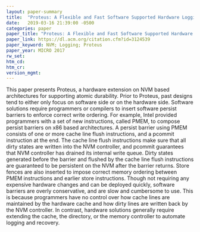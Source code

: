```yaml
---
layout: paper-summary
title:  "Proteus: A Flexible and Fast Software Supported Hardware Logging Approach for NVM"
date:   2019-03-16 21:39:00 -0500
categories: paper
paper_title: "Proteus: A Flexible and Fast Software Supported Hardware Logging Approach for NVM"
paper_link: https://dl.acm.org/citation.cfm?id=3124539
paper_keyword: NVM; Logging; Proteus
paper_year: MICRO 2017
rw_set: 
htm_cd: 
htm_cr: 
version_mgmt: 
---
```


This paper presents Proteus, a hardware extension on NVM based architectures for supporting atomic durability. Prior to 
Proteus, past designs tend to either only focus on software side or on the hardware side. Software solutions require 
programmers or compilers to insert software persist barriers to enforce correct write ordering. For example, Intel provided 
programmers with a set of new instructions, called PMEM, to compose persist barriers on x86 based architectures. A persist
barrier using PMEM consists of one or more cache line flush instructions, and a pcommit instruction at the end. The cache 
line flush instructions make sure that all dirty states are written into the NVM controller, and pcommit guarantees that
NVM controller has drained its internal write queue. Dirty states generated before the barrier and flushed by the cache line 
flush instructions are guaranteed to be persistent on the NVM after the barrier returns. Store fences are also inserted 
to impose correct memory ordering between PMEM instructions and earlier store instructions. Though not requiring any expensive
hardware changes and can be deployed quickly, software barriers are overly conservative, and are slow and cumbersome to use. 
This is because programmers have no control over how cache lines are maintained by the hardware cache and how dirty lines 
are written back by the NVM controller. In contrast, hardware solutions generally require extending the cache, the directory,
or the memory controller to automate logging and recovery. 